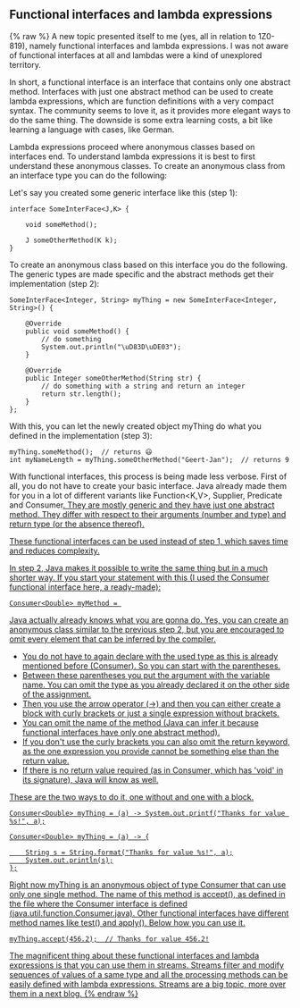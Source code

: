 ## Functional interfaces and lambda expressions 
{% raw %}
A new topic presented itself to me (yes, all in relation to 1Z0-819), namely functional interfaces and lambda expressions. I was not aware of functional interfaces at all and lambdas were a kind of unexplored territory.

In short, a functional interface is an interface that contains only one abstract method. Interfaces with just one abstract method can be used to create lambda expressions, which are function definitions with a very compact syntax. The community seems to love it, as it provides more elegant ways to do the same thing. The downside is some extra learning costs, a bit like learning a language with cases, like German.

Lambda expressions proceed where anonymous classes based on interfaces end. To understand lambda expressions it is best to first understand these anonymous classes. To create an anonymous class from an interface type you can do the following:

Let's say you created some generic interface like this (step 1):

```
interface SomeInterFace<J,K> {
    
    void someMethod();
    
    J someOtherMethod(K k);
}
```

To create an anonymous class based on this interface you do the following. The generic types are made specific and the abstract methods get their implementation (step 2):

```
SomeInterFace<Integer, String> myThing = new SomeInterFace<Integer, String>() {

    @Override
    public void someMethod() {
        // do something
        System.out.println("\uD83D\uDE03");
    }

    @Override
    public Integer someOtherMethod(String str) {
        // do something with a string and return an integer
        return str.length();
    }
};
```

With this, you can let the newly created object myThing do what you defined in the implementation (step 3):

```
myThing.someMethod();  // returns 😃
int myNameLength = myThing.someOtherMethod("Geert-Jan");  // returns 9
```

With functional interfaces, this process is being made less verbose. First of all, you do not have to create your basic interface. Java already made them for you in a lot of different variants like Function<K,V>, Supplier<K>, Predicate<R> and Consumer<U>. They are mostly generic and they have just one abstract method. They differ with respect to their arguments (number and type) and return type (or the absence thereof). 

These functional interfaces can be used instead of step 1, which saves time and reduces complexity.

In step 2, Java makes it possible to write the same thing but in a much shorter way. If you start your statement with this (I used the Consumer<K> functional interface here, a ready-made):

```
Consumer<Double> myMethod = 
```

Java actually already knows what you are gonna do. Yes, you can create an anonymous class similar to the previous step 2, but you are encouraged to omit every element that can be inferred by the compiler. 
- You do not have to again declare <new InterFaceName> with the used type as this is already mentioned before (Consumer<Double>). So you can start with the parentheses. 
- Between these parentheses you put the argument with the variable name. You can omit the type as you already declared it on the other side of the assignment. 
- Then you use the arrow operator (->) and then you can either create a block with curly brackets or just a single expression without brackets. 
- You can omit the name of the method (Java can infer it because functional interfaces have only one abstract method). 
- If you don't use the curly brackets you can also omit the return keyword, as the one expression you provide cannot be something else than the return value. 
- If there is no return value required (as in Consumer, which has 'void' in its signature), Java will know as well.

These are the two ways to do it, one without and one with a block.

```
Consumer<Double> myThing = (a) -> System.out.printf("Thanks for value %s!", a);
```

```
Consumer<Double> myThing = (a) -> {

    String s = String.format("Thanks for value %s!", a);
    System.out.println(s);
};
```

Right now myThing is an anonymous object of type Consumer that can use only one single method. The name of this method is accept(), as defined in the file where the Consumer interface is defined (java.util.function.Consumer.java). Other functional interfaces have different method names like test() and apply(). Below how you can use it.

```
myThing.accept(456.2);  // Thanks for value 456.2!
```

The magnificent thing about these functional interfaces and lambda expressions is that you can use them in streams. Streams filter and modify sequences of values of a same type and all the processing methods can be easily defined with lambda expressions. Streams are a big topic, more over them in a next blog.
{% endraw %}











